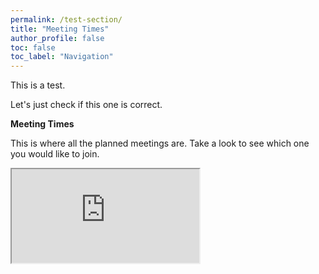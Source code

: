 ```yaml
---
permalink: /test-section/
title: "Meeting Times"
author_profile: false
toc: false
toc_label: "Navigation"
---
```


This is a test.

Let's just check if this one is correct.

**Meeting Times**

This is where all the planned meetings are. Take a look to see which one you would like to join.



<iframe src="https://docs.google.com/spreadsheets/d/e/2PACX-1vTyPt4Sf13BiaDTZ8EyH_r8upkxKP-j2czpGDo3U4aCUwJg4-YQUHzLfE4-qlYH6qwHxDNRq2LOqV8T/pubhtml?gid=0&amp;single=true&amp;widget=true&amp;headers=false"></iframe>